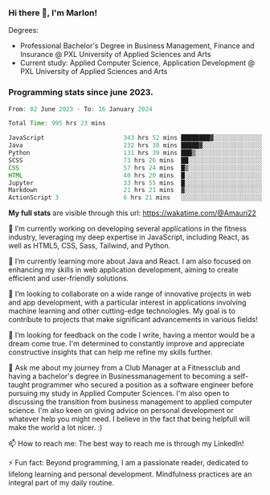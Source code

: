 
### Hi there 👋, I'm Marlon!

Degrees: 
- Professional Bachelor's Degree in Business Management, Finance and Insurance @ PXL University of Applied Sciences and Arts
- Current study: Applied Computer Science, Application Development @ PXL University of Applied Sciences and Arts

### Programming stats since june 2023.
<!--START_SECTION:waka-->

```java
From: 02 June 2023 - To: 16 January 2024

Total Time: 995 hrs 23 mins

JavaScript                      343 hrs 52 mins ████████▓░░░░░░░░░░░░░░░░   34.46 %
Java                            232 hrs 38 mins █████▓░░░░░░░░░░░░░░░░░░░   23.31 %
Python                          131 hrs 39 mins ███▒░░░░░░░░░░░░░░░░░░░░░   13.19 %
SCSS                            73 hrs 26 mins  ██░░░░░░░░░░░░░░░░░░░░░░░   07.36 %
CSS                             57 hrs 24 mins  █▒░░░░░░░░░░░░░░░░░░░░░░░   05.75 %
HTML                            40 hrs 20 mins  █░░░░░░░░░░░░░░░░░░░░░░░░   04.04 %
Jupyter                         33 hrs 55 mins  █░░░░░░░░░░░░░░░░░░░░░░░░   03.40 %
Markdown                        21 hrs 21 mins  ▓░░░░░░░░░░░░░░░░░░░░░░░░   02.14 %
ActionScript 3                  6 hrs 21 mins   ░░░░░░░░░░░░░░░░░░░░░░░░░   00.64 %
```

<!--END_SECTION:waka-->
**My full stats** are visible through this url: https://wakatime.com/@Amauri22



🔭 I’m currently working on developing several applications in the fitness industry, leveraging my deep expertise in JavaScript, including React, as well as HTML5, CSS, Sass, Tailwind, and Python.

🌱 I’m currently learning more about Java and React. I am also focused on enhancing my skills in web application development, aiming to create efficient and user-friendly solutions.

👯 I’m looking to collaborate on a wide range of innovative projects in web and app development, with a particular interest in applications involving machine learning and other cutting-edge technologies. My goal is to contribute to projects that make significant advancements in various fields!

🤔 I’m looking for feedback on the code I write, having a mentor would be a dream come true. I'm determined to constantly improve and appreciate constructive insights that can help me refine my skills further.

💬 Ask me about my journey from a Club Manager at a Fitnessclub and having a bachelor's degree in Businessmanagement to becoming a self-taught programmer who secured a position as a software engineer before pursuing my study in Applied Computer Sciences. I'm also open to discussing the transition from business management to applied computer science. I'm also keen on giving advice on personal development or whatever help you might need. I believe in the fact that being helpfull will make the world a lot nicer. :)

📫 How to reach me: The best way to reach me is through my LinkedIn!

⚡ Fun fact: Beyond programming, I am a passionate reader, dedicated to lifelong learning and personal development. Mindfulness practices are an integral part of my daily routine.


